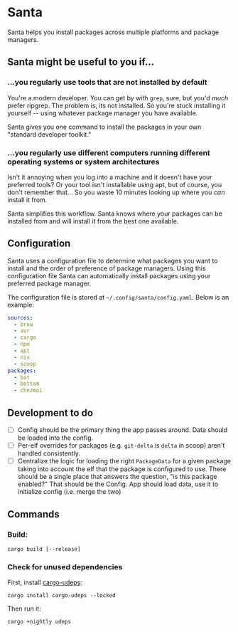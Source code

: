 # Santa

Santa helps you install packages across multiple platforms and package managers.

## Santa might be useful to you if...

### ...you regularly use tools that are not installed by default

You're a modern developer. You can get by with `grep`, sure, but you'd _much_ prefer ripgrep. The problem is, its not
installed. So you're stuck installing it yourself -- using whatever package manager you have available.

Santa gives you one command to install the packages in your own "standard developer toolkit."

### ...you regularly use different computers running different operating systems or system architectures

Isn't it annoying when you log into a machine and it doesn't have your preferred tools? Or your tool isn't installable
using apt, but of course, you don't remember that... So you waste 10 minutes looking up where you _can_ install it from.

Santa simplifies this workflow. Santa knows where your packages can be installed from and will install it from the best
one available.

## Configuration

Santa uses a configuration file to determine what packages you want to install and the order of preference of package
managers. Using this configuration file Santa can automatically install packages using your preferred package manager.

The configuration file is stored at `~/.config/santa/config.yaml`. Below is an example:

```yaml
sources:
  - brew
  - aur
  - cargo
  - npm
  - apt
  - nix
  - scoop
packages:
  - bat
  - bottom
  - chezmoi
```

## Development to do

- [ ] Config should be the primary thing the app passes around. Data should be loaded into the config.
- [ ] Per-elf overrides for packages (e.g. `git-delta` is `delta` in scoop) aren't handled consistently.
- [ ] Centralize the logic for loading the right `PackageData` for a given package taking into account the elf that the
      package is configured to use. There should be a single place that answers the question, "is this package enabled?"
      That should be the Config. App should load data, use it to initialize config (i.e. merge the two)

## Commands

### Build:

```
cargo build [--release]
```

### Check for unused dependencies

First, install [cargo-udeps](https://github.com/est31/cargo-udeps):

```
cargo install cargo-udeps --locked
```

Then run it:

```
cargo +nightly udeps
```
